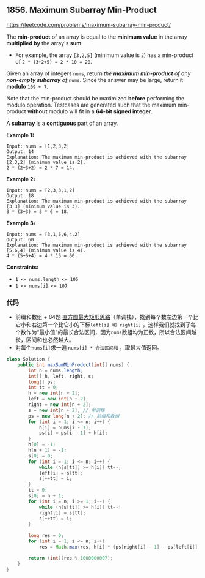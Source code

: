 ## 1856. Maximum Subarray Min-Product

https://leetcode.com/problems/maximum-subarray-min-product/

The **min-product** of an array is equal to the **minimum value** in the array **multiplied by** the array's **sum**.

- For example, the array `[3,2,5]` (minimum value is `2`) has a min-product of `2 * (3+2+5) = 2 * 10 = 20`.

Given an array of integers `nums`, return *the **maximum min-product** of any **non-empty subarray** of* `nums`. Since the answer may be large, return it **modulo** `109 + 7`.

Note that the min-product should be maximized **before** performing the modulo operation. Testcases are generated such that the maximum min-product **without** modulo will fit in a **64-bit signed integer**.

A **subarray** is a **contiguous** part of an array.

 

**Example 1:**

```
Input: nums = [1,2,3,2]
Output: 14
Explanation: The maximum min-product is achieved with the subarray [2,3,2] (minimum value is 2).
2 * (2+3+2) = 2 * 7 = 14.
```

**Example 2:**

```
Input: nums = [2,3,3,1,2]
Output: 18
Explanation: The maximum min-product is achieved with the subarray [3,3] (minimum value is 3).
3 * (3+3) = 3 * 6 = 18.
```

**Example 3:**

```
Input: nums = [3,1,5,6,4,2]
Output: 60
Explanation: The maximum min-product is achieved with the subarray [5,6,4] (minimum value is 4).
4 * (5+6+4) = 4 * 15 = 60.
```

 

**Constraints:**

- `1 <= nums.length <= 105`
- `1 <= nums[i] <= 107`

### 代码

- 前缀和数组 + 84题 [直方图最大矩形思路](https://github.com/LLancelot/LeetCode/blob/master/%E7%AE%97%E6%B3%95%E6%A8%A1%E6%9D%BF%E4%BB%A3%E7%A0%81/%E6%9C%80%E5%A4%A7%E7%9F%A9%E5%BD%A2.java)（单调栈），找到每个数左边第一个比它小和右边第一个比它小的下标`left[i] 和 right[i]` ，这样我们就找到了每个数作为“最小值”的最长合法区间，因为`nums`数组均为正数，所以合法区间越长，区间和也必然越大。
- 对每个`nums[i]`求一遍 `nums[i] * 合法区间和` ，取最大值返回。

```java
class Solution {
    public int maxSumMinProduct(int[] nums) {
        int n = nums.length;
        int[] h, left, right, s;
        long[] ps;
        int tt = 0;
        h = new int[n + 2];
        left = new int[n + 2];
        right = new int[n + 2];
        s = new int[n + 2];	// 单调栈
        ps = new long[n + 2]; // 前缀和数组
        for (int i = 1; i <= n; i++) {
            h[i] = nums[i - 1];
            ps[i] = ps[i - 1] + h[i];
        }
        h[0] = -1;
        h[n + 1] = -1;
        s[0] = 0;
        for (int i = 1; i <= n; i++) {
            while (h[s[tt]] >= h[i]) tt--;
            left[i] = s[tt];
            s[++tt] = i;
        }
        tt = 0;
        s[0] = n + 1;
        for (int i = n; i >= 1; i--) {
            while (h[s[tt]] >= h[i]) tt--;
            right[i] = s[tt];
            s[++tt] = i;
        }
        
        long res = 0;
        for (int i = 1; i <= n; i++) 
            res = Math.max(res, h[i] * (ps[right[i] - 1] - ps[left[i]]));

        return (int)(res % 1000000007);
    }
}
```


